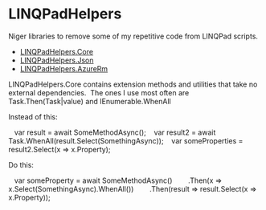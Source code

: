 # LINQPadHelpers
Niger libraries to remove some of my repetitive code from LINQPad scripts. 

- [LINQPadHelpers.Core](https://www.nuget.org/packages/LINQPadHelpers.Core/)
- [LINQPadHelpers.Json](https://www.nuget.org/packages/LINQPadHelpers.Json/)
- [LINQPadHelpers.AzureRm](https://www.nuget.org/packages/LINQPadHelpers.AzureRm/)




LINQPadHelpers.Core contains extension methods and utilities that take no external dependencies.  The ones I use most often are Task.Then(Task|value) and IEnumerable<Task>.WhenAll

Instead of this:

    var result = await SomeMethodAsync();
    var result2 = await Task.WhenAll(result.Select(SomethingAsync));
    var someProperties = result2.Select(x => x.Property);
    
Do this:

    var someProperty = await SomeMethodAsync()
        .Then(x => x.Select(SomethingAsync).WhenAll())
        .Then(result => result.Select(x => x.Property));